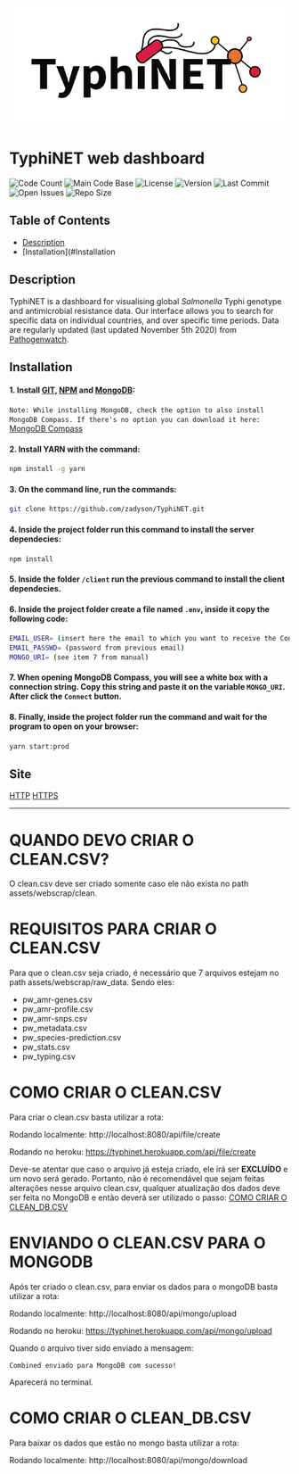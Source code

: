 ![TyphiNET_Logo](assets/img/logo-typhinet.png) 
# TyphiNET web dashboard
![Code Count](https://img.shields.io/github/languages/count/zadyson/TyphiNET) 
![Main Code Base](https://img.shields.io/github/languages/top/zadyson/TyphiNET) 
![License](https://img.shields.io/badge/) 
![Version](https://img.shields.io/badge/version-1.0-red) 
![Last Commit](https://img.shields.io/github/last-commit/zadyson/TyphiNET) 
![Open Issues](https://img.shields.io/github/issues-raw/zadyson/TyphiNET) 
![Repo Size](https://img.shields.io/github/repo-size/zadyson/TyphiNET)

## Table of Contents

* [Description](#Description)
* [Installation](#Installation

## Description

TyphiNET is a dashboard for visualising global *Salmonella* Typhi genotype and antimicrobial resistance data.  Our interface allows you to search for specific data on individual countries, and over specific time periods.  Data are regularly updated (last updated November 5th 2020) from [Pathogenwatch](https://pathogen.watch/).

## Installation

#### 1. Install <a href="https://git-scm.com/">GIT</a>, <a href="https://www.npmjs.com/get-npm">NPM</a> and <a href="https://www.mongodb.com/try/download/community?tck=docs_server">MongoDB</a>:
```Note: While installing MongoDB, check the option to also install MongoDB Compass. If there's no option you can download it here:``` <a href="https://www.mongodb.com/try/download/compass">MongoDB Compass</a>

#### 2. Install YARN with the command:

```sh
npm install -g yarn
```

#### 3. On the command line, run the commands:

```sh
git clone https://github.com/zadyson/TyphiNET.git
```

#### 4. Inside the project folder run this command to install the server dependecies:

```sh
npm install
```

#### 5. Inside the folder ```/client``` run the previous command to install the client dependecies.

#### 6. Inside the project folder create a file named ```.env```, inside it copy the following code:

```sh
EMAIL_USER= (insert here the email to which you want to receive the Contact Us messages)
EMAIL_PASSWD= (password from previous email)
MONGO_URI= (see item 7 from manual)
```

#### 7. When opening MongoDB Compass, you will see a white box with a connection string. Copy this string and paste it on the variable ```MONGO_URI```. After click the ```Connect``` button.

#### 8. Finally, inside the project folder run the command and wait for the program to open on your browser:

```sh
yarn start:prod
```

## Site

[HTTP](http://typhinet.erc.monash.edu/)
[HTTPS](https://typhinet.erc.monash.edu/)

---

# QUANDO DEVO CRIAR O CLEAN.CSV?

O clean.csv deve ser criado somente caso ele não exista no path assets/webscrap/clean.

# REQUISITOS PARA CRIAR O CLEAN.CSV

Para que o clean.csv seja criado, é necessário que 7 arquivos estejam no path assets/webscrap/raw_data. Sendo eles:

- pw_amr-genes.csv
- pw_amr-profile.csv
- pw_amr-snps.csv
- pw_metadata.csv
- pw_species-prediction.csv
- pw_stats.csv
- pw_typing.csv

# COMO CRIAR O CLEAN.CSV

Para criar o clean.csv basta utilizar a rota:

Rodando localmente:
http://localhost:8080/api/file/create

Rodando no heroku:
https://typhinet.herokuapp.com/api/file/create

Deve-se atentar que caso o arquivo já esteja criado, ele irá ser <b>EXCLUÍDO</b> e um novo será gerado. Portanto, não é recomendável que sejam feitas alterações nesse arquivo clean.csv, qualquer atualização dos dados deve ser feita no MongoDB e então deverá ser utilizado o passo: [COMO CRIAR O CLEAN_DB.CSV](#COMO-CRIAR-O-CLEAN_DB.CSV)

# ENVIANDO O CLEAN.CSV PARA O MONGODB

Após ter criado o clean.csv, para enviar os dados para o mongoDB basta utilizar a rota:

Rodando localmente:
http://localhost:8080/api/mongo/upload

Rodando no heroku:
https://typhinet.herokuapp.com/api/mongo/upload

Quando o arquivo tiver sido enviado a mensagem: 

    Combined enviado para MongoDB com sucesso!

Aparecerá no terminal.

# COMO CRIAR O CLEAN_DB.CSV

Para baixar os dados que estão no mongo basta utilizar a rota:

Rodando localmente:
http://localhost:8080/api/mongo/download

